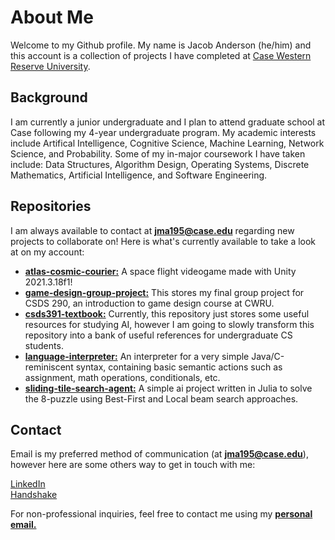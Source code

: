 # About Me

Welcome to my Github profile. My name is Jacob Anderson (he/him) and this account is a collection of projects I have completed at [Case Western Reserve University](https://case.edu/). 

## Background

I am currently a junior undergraduate and I plan to attend graduate school at Case following my 4-year undergraduate program. My academic interests include Artifical Intelligence, Cognitive Science, Machine Learning, Network Science, and Probability. Some of my in-major coursework I have taken include: Data Structures, Algorithm Design, Operating Systems, Discrete Mathematics, Artificial Intelligence, and Software Engineering.

## Repositories

I am always available to contact at **[jma195@case.edu](mailto:jma195@case.edu)** regarding new projects to collaborate on! Here is what's currently available to take a look at on my account:

- **[atlas-cosmic-courier:](https://github.com/jmanderson0119/atlas-cosmic-courier)** A space flight videogame made with Unity 2021.3.18f1!
- **[game-design-group-project:](https://github.com/jmanderson0119/game-design-group-project)** This stores my final group project for CSDS 290, an introduction to game design course at CWRU.
- **[csds391-textbook:](https://github.com/jmanderson0119/csds391-textbook)** Currently, this repository just stores some useful resources for studying AI, however I am going to slowly transform this repository into a bank of useful references for undergraduate CS students.
- **[language-interpreter:](https://github.com/jmanderson0119/language-interpreter)** An interpreter for a very simple Java/C-reminiscent syntax, containing basic semantic actions such as assignment, math operations, conditionals, etc.
- **[sliding-tile-search-agent:](https://github.com/jmanderson0119/first-ai-project)** A simple ai project written in Julia to solve the 8-puzzle using Best-First and Local beam search approaches.


## Contact

Email is my preferred method of communication (at **[jma195@case.edu](mailto:jma195@case.edu)**), however here are some others way to get in touch with me:

<a href="https://www.linkedin.com/in/jacob-anderson-swe/">LinkedIn</a> <br>
<a href="https://cwru.joinhandshake.com/stu/users/33294140">Handshake</a>

For non-professional inquiries, feel free to contact me using my **[personal email.](mailto:janderson011903@gmail.com)**
